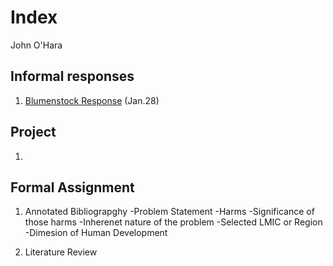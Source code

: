 # Index 

John O'Hara

## Informal responses 

1. [Blumenstock Response](jpohara12.github.io/workshop/blumenstock.md/) (Jan.28)



## Project

1.

## Formal Assignment

1. Annotated Bibliograpghy 
  -Problem Statement 
    -Harms
    -Significance of those harms
    -Inherenet nature of the problem
  -Selected LMIC or Region
  -Dimesion of Human Development 
  
2. Literature Review 

